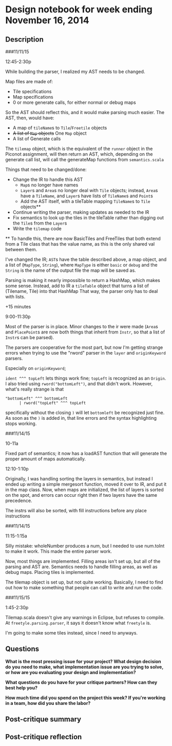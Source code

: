 # Design notebook for week ending November 16, 2014

## Description

###11/11/15

12:45-2:30p

While building the parser, I realized my AST needs to be changed.

Map files are made of:
* Tile specifications
* Map specifications
* 0 or more generate calls, for either normal or debug maps

So the AST should reflect this, and it would make parsing much easier.
The AST, then, would have:
* A map of `tileName`s to `Tile`/`Freetile` objects
* <s>A list of `Map` objects</s> One `Map` object
* A list of Generate calls

The `tilemap` object, which is the equivalent of the `runner` object in the Piconot assignment, will then return an AST, which, depending on the generate call list, will call the generateMap functions from `semantics.scala`

Things that need to be changed/done:
* Change the IR to handle this AST
  * `Map`s no longer have names
  * `Layer`s and `Area`s no longer deal with `Tile` objects; instead, `Area`s have a `TileName`, and `Layer`s have lists of `TileName`s and `Point`s
  * Add the AST itself, with a tileTable mapping `TileName`s to `Tile` objects**
* Continue writing the parser, making updates as needed to the IR
* Fix semantics to look up the tiles in the tileTable rather than digging out the `Tile`s from the `Layer`s
* Write the `tilemap` code

** To handle this, there are now BasicTiles and FreeTiles that both extend from a Tile class that has the value name, as this is the only shared val between them.

I've changed the IR; `AST`s have the table described above, a map object, and a list of (`MapType`, `String`), where `MapType` is either `basic` or `debug` and the `String` is the name of the output file the map will be saved as.

Parsing is making it nearly impossible to return a HashMap, which makes some sense.
Instead, add to IR a `tileTable` object that turns a list of (Tilename, Tile) into that HashMap
That way, the parser only has to deal with lists.

+15 minutes

9:00-11:30p

Most of the parser is in place. Minor changes to the ir were made (`Area`s and `PlacePoint`s are now both things that inherit from `Instr`, so that a list of `Instr`s can be parsed).

The parsers are cooperative for the most part, but now I'm getting strange errors when trying to use the "rword" parser in the `layer` and `originKeyword` parsers.

Especially on `originKeyword`;

`ident ^^^ topLeft` lets things work fine; `topLeft` is recognized as an `Origin`.
I also tried using `rword("bottomLeft")`, and that didn't work.
However, what's really strange is that
```
"bottomLeft" ^^^ bottomLeft
      | rword("topLeft" ^^^ topLeft
```

specifically without the closing `)` will let `bottomleft` be recognized just fine.
As soon as the `)` is added in, that line errors and the syntax highlighting stops working.

###11/14/15

10-11a

Fixed part of semantics; it now has a loadAST function that will generate the proper amount of maps automatically.

12:10-1:10p

Originally, I was handling sorting the layers in semantics, but instead I ended up writing a simple mergesort function, moved it over to IR, and put it in the map class. Now, when maps are initialized, the list of layers is sorted on the spot, and errors can occur right then if two layers have the same precedence.

The instrs will also be sorted, with fill instructions before any place instructions

###11/14/15

11:15-1:15a

Silly mistake: wholeNumber produces a num, but I needed to use num.toInt to make it work.
This made the entire parser work.

Now, most things are implemented. Filling areas isn't set up, but all of the parsing and AST are.
Semantics needs to handle filling areas, as well as debug maps.
Placing tiles is implemented.

The tilemap object is set up, but not quite working.
Basically, I need to find out how to make something that people can call to write and run the code.

###11/15/15

1:45-2:30p

Tilemap.scala doesn't give any warnings in Eclipse, but refuses to compile.
At `freetyle.parsing.parser`, it says it doesn't know what `freetyle` is.

I'm going to make some tiles instead, since I need to anyways.

## Questions

**What is the most pressing issue for your project? What design decision do
you need to make, what implementation issue are you trying to solve, or how
are you evaluating your design and implementation?**

**What questions do you have for your critique partners? How can they best help
you?**

**How much time did you spend on the project this week? If you're working in a
team, how did you share the labor?**

## Post-critique summary

## Post-critique reflection
